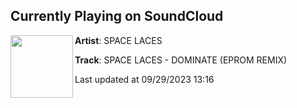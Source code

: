 ## Currently Playing on SoundCloud

[<img align="left" width="100" src="https://i1.sndcdn.com/artworks-8QgfvHexZAvBcqcL-k5ONJg-t500x500.jpg">](https://soundcloud.com/space-laces/space-laces-dominate-eprom-remix)

**Artist**: SPACE LACES 

**Track**: SPACE LACES - DOMINATE (EPROM REMIX)

Last updated at 09/29/2023 13:16
